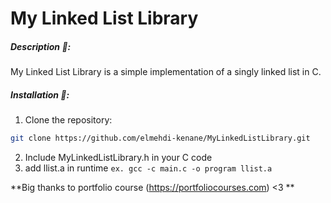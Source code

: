 # My Linked List Library
##### Description 📄:
My Linked List Library is a simple implementation of a singly linked list in C.

##### Installation 🔰:
1. Clone the repository: 
```sh
git clone https://github.com/elmehdi-kenane/MyLinkedListLibrary.git
```
2. Include MyLinkedListLibrary.h in your C code
3. add llist.a in runtime
`ex. gcc -c main.c -o program llist.a`

**Big thanks to portfolio course (https://portfoliocourses.com) <3 **